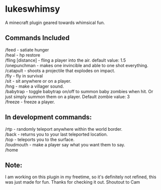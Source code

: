 # lukeswhimsy
A minecraft plugin geared towards whimsical fun.

## Commands Included
/feed <player> - satiate hunger <br>
/heal <player> - hp restore <br>
/fling <player> [distance] - fling a player into the air. default value: 1.5<br>
/onepunchman - makes one invincible and able to one shot everything.<br>
/catapult - shoots a projectile that explodes on impact.<br>
/fly - fly in survival<br>
/sit <player> - sit anywhere or on a player.<br>
/hng - make a villager sound.<br>
/babytrap <player> - toggle babytrap on/off to summon baby zombies when hit. Or just simply summon them on a player. Default zombie value: 3<br>
/freeze <player> - freeze a player.<br>

## In development commands:
/rtp - randomly teleport anywhere within the world border.<br>
/back - returns you to your last teleported location.<br>
/top - teleports you to the surface.<br>
/loudmouth <player> - make a player say what you want them to say.<br>
/home

## Note: 
I am working on this plugin in my freetime, so it's definitely not refined, this was just made for fun. Thanks for checking it out.
Shoutout to Cam
